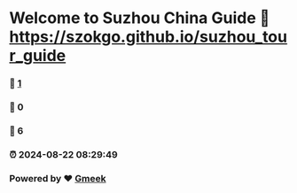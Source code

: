 # Welcome to Suzhou China Guide :link: https://szokgo.github.io/suzhou_tour_guide 
### :page_facing_up: [1](https://szokgo.github.io/suzhou_tour_guide/tag.html) 
### :speech_balloon: 0 
### :hibiscus: 6 
### :alarm_clock: 2024-08-22 08:29:49 
### Powered by :heart: [Gmeek](https://github.com/Meekdai/Gmeek)
